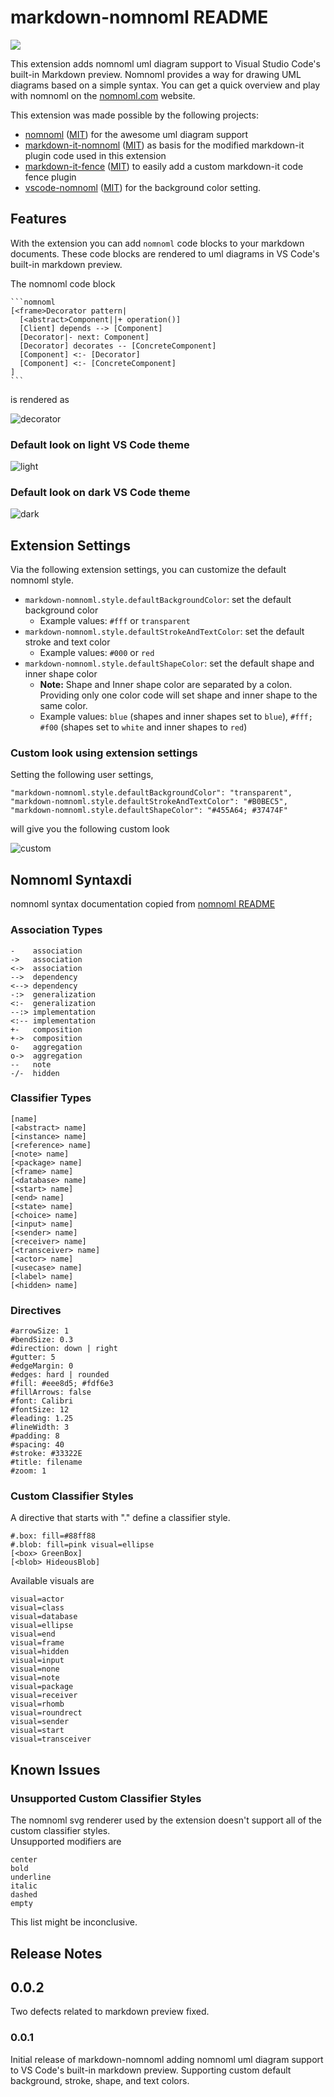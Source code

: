 # markdown-nomnoml README

[![](https://vsmarketplacebadge.apphb.com/version/amoosbr.markdown-nomnoml.svg)](https://vsmarketplacebadge.apphb.com/version/amoosbr.markdown-nomnoml.svg)

This extension adds nomnoml uml diagram support to Visual Studio Code's built-in Markdown preview.
Nomnoml provides a way for drawing UML diagrams based on a simple syntax.
You can get a quick overview and play with nomnoml on the [nomnoml.com](http://nomnoml.com/) website.

This extension was made possible by the following projects:

* [nomnoml](https://github.com/skanaar/nomnoml) ([MIT](https://github.com/skanaar/nomnoml/blob/master/LICENSE)) for the awesome uml diagram support
* [markdown-it-nomnoml](https://github.com/tonykero/markdown-it-nomnoml) ([MIT](https://github.com/tonykero/markdown-it-nomnoml/blob/master/LICENSE)) as basis for the modified markdown-it plugin code used in this extension
* [markdown-it-fence](https://github.com/geekplux/markdown-it-fence) ([MIT](https://github.com/geekplux/markdown-it-fence/blob/master/LICENSE)) to easily add a custom markdown-it code fence plugin
* [vscode-nomnoml](https://github.com/doctorrustynelson/vscode-nomnoml) ([MIT](https://github.com/doctorrustynelson/vscode-nomnoml/blob/master/LICENSE)) for the background color setting.

## Features

With the extension you can add `nomnoml` code blocks to your markdown documents. These code blocks are rendered to uml diagrams in VS Code's built-in markdown preview.

The nomnoml code block

    ```nomnoml
    [<frame>Decorator pattern|
      [<abstract>Component||+ operation()]
      [Client] depends --> [Component]
      [Decorator|- next: Component]
      [Decorator] decorates -- [ConcreteComponent]
      [Component] <:- [Decorator]
      [Component] <:- [ConcreteComponent]
    ]
    ```
is rendered as

![decorator](docs/decorator.png)

### Default look on light VS Code theme

![light](docs/light-theme.png)

### Default look on dark VS Code theme

![dark](docs/dark-theme.png)

## Extension Settings

Via the following extension settings, you can customize the default nomnoml style.

* `markdown-nomnoml.style.defaultBackgroundColor`: set the default background color
  * Example values: `#fff` or `transparent`
* `markdown-nomnoml.style.defaultStrokeAndTextColor`: set the default stroke and text color
  * Example values: `#000` or `red`
* `markdown-nomnoml.style.defaultShapeColor`: set the default shape and inner shape color
  * **Note:** Shape and Inner shape color are separated by a colon. Providing only one color code will set shape and inner shape to the same color.
  * Example values: `blue` (shapes and inner shapes set to `blue`), `#fff; #f00` (shapes set to `white` and inner shapes to `red`)

### Custom look using extension settings

Setting the following user settings,

    "markdown-nomnoml.style.defaultBackgroundColor": "transparent",
    "markdown-nomnoml.style.defaultStrokeAndTextColor": "#B0BEC5",
    "markdown-nomnoml.style.defaultShapeColor": "#455A64; #37474F"

will give you the following custom look

![custom](docs/custom-theme.png)

## Nomnoml Syntaxdi

nomnoml syntax documentation copied from [nomnoml README](https://github.com/skanaar/nomnoml/blob/master/README.md)

### Association Types

    -    association
    ->   association
    <->  association
    -->  dependency
    <--> dependency
    -:>  generalization
    <:-  generalization
    --:> implementation
    <:-- implementation
    +-   composition
    +->  composition
    o-   aggregation
    o->  aggregation
    --   note
    -/-  hidden

### Classifier Types

    [name]
    [<abstract> name]
    [<instance> name]
    [<reference> name]
    [<note> name]
    [<package> name]
    [<frame> name]
    [<database> name]
    [<start> name]
    [<end> name]
    [<state> name]
    [<choice> name]
    [<input> name]
    [<sender> name]
    [<receiver> name]
    [<transceiver> name]
    [<actor> name]
    [<usecase> name]
    [<label> name]
    [<hidden> name]

### Directives

    #arrowSize: 1
    #bendSize: 0.3
    #direction: down | right
    #gutter: 5
    #edgeMargin: 0
    #edges: hard | rounded
    #fill: #eee8d5; #fdf6e3
    #fillArrows: false
    #font: Calibri
    #fontSize: 12
    #leading: 1.25
    #lineWidth: 3
    #padding: 8
    #spacing: 40
    #stroke: #33322E
    #title: filename
    #zoom: 1

### Custom Classifier Styles

A directive that starts with "." define a classifier style.

    #.box: fill=#88ff88
    #.blob: fill=pink visual=ellipse
    [<box> GreenBox]
    [<blob> HideousBlob]

Available visuals are

    visual=actor
    visual=class
    visual=database
    visual=ellipse
    visual=end
    visual=frame
    visual=hidden
    visual=input
    visual=none
    visual=note
    visual=package
    visual=receiver
    visual=rhomb
    visual=roundrect
    visual=sender
    visual=start
    visual=transceiver

## Known Issues

### Unsupported Custom Classifier Styles

The nomnoml svg renderer used by the extension doesn't support all of the custom classifier styles.\
Unsupported modifiers are

    center
    bold
    underline
    italic
    dashed
    empty

This list might be inconclusive.

## Release Notes

## 0.0.2

Two defects related to markdown preview fixed.

### 0.0.1

Initial release of markdown-nomnoml adding nomnoml uml diagram support to VS Code's built-in markdown preview. Supporting custom default background, stroke, shape, and text colors.